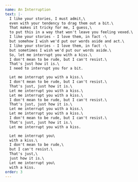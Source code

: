```yaml
---
name: An Interruption
text: |-
  I like your stories, I must admit,\
  even with your tendency to drag them out a bit.\
  That makes it tricky for me, I guess,\
  to put this in a way that won't leave you feeling vexed.\
  I like your stories - I love them, in fact -\
  but somehow I wish we'd put our words aside and act.\
  I like your stories - I love them, in fact -\
  but sometimes I wish we'd put our words aside.\
  So, let me interrupt you with a kiss.\
  I don't mean to be rude, but I can't resist.\
  That's just how it is.\
  I need to interrupt you for a bit.

  Let me interrupt you with a kiss.\
  I don't mean to be rude, but I can't resist.\
  That's just, just how it is.\
  Let me interrupt you with a kiss.\
  Let me interrupt you with a kiss.\
  I don't mean to be rude, but I can't resist.\
  That's just, just how it is.\
  Let me interrupt you with a kiss.\
  Let me interrupt you with a kiss.\
  I don't mean to be rude, but I can't resist.\
  That's just, just how it is.\
  Let me interrupt you with a kiss.

  Let me interrupt you\
  with a kiss.\
  I don't mean to be rude,\
  but I can't resist.\
  That's just,\
  just how it is.\
  Let me interrupt you\
  with a kiss.
order: 3
---
```


